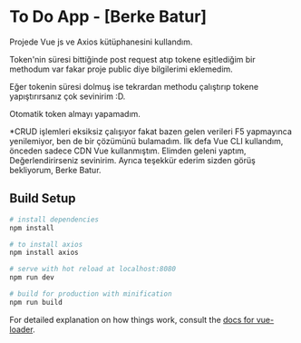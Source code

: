 # To Do App - [Berke Batur]


Projede Vue js ve Axios kütüphanesini kullandım.

Token'nin süresi bittiğinde post request atıp tokene eşitlediğim bir methodum var fakar proje public diye bilgilerimi eklemedim.

Eğer tokenin süresi dolmuş ise tekrardan methodu çalıştırıp tokene yapıştırırsanız çok sevinirim :D.

Otomatik token almayı yapamadım.

*CRUD işlemleri eksiksiz çalışıyor fakat bazen gelen verileri F5 yapmayınca yenilemiyor, ben de bir çözümünü bulamadım. İlk defa Vue CLI kullandım, önceden sadece CDN Vue kullanmıştım. Elimden geleni yaptım, Değerlendirirseniz sevinirim. Ayrıca teşekkür ederim sizden görüş bekliyorum, Berke Batur.

## Build Setup

``` bash
# install dependencies
npm install

# to install axios
npm install axios

# serve with hot reload at localhost:8080
npm run dev

# build for production with minification
npm run build
```

For detailed explanation on how things work, consult the [docs for vue-loader](http://vuejs.github.io/vue-loader).
